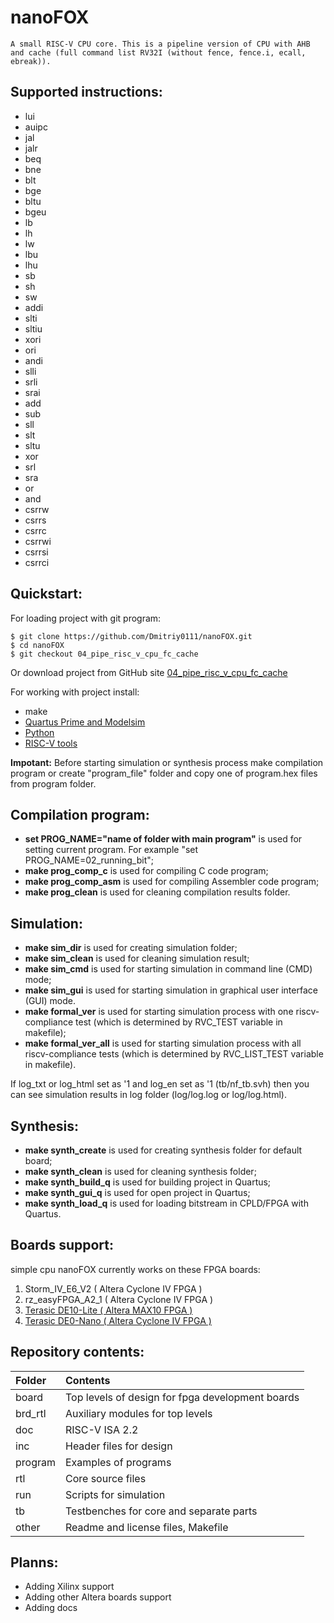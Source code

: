 # **nanoFOX**
    A small RISC-V CPU core. This is a pipeline version of CPU with AHB and cache (full command list RV32I (without fence, fence.i, ecall, ebreak)).
    
## Supported instructions:
*   lui
*   auipc
*   jal
*   jalr
*   beq
*   bne
*   blt
*   bge
*   bltu
*   bgeu
*   lb
*   lh
*   lw
*   lbu
*   lhu
*   sb
*   sh
*   sw
*   addi
*   slti
*   sltiu
*   xori
*   ori
*   andi
*   slli
*   srli
*   srai
*   add
*   sub
*   sll
*   slt
*   sltu
*   xor
*   srl
*   sra
*   or
*   and
*   csrrw
*   csrrs
*   csrrc
*   csrrwi
*   csrrsi
*   csrrci

## Quickstart:
For loading project with git program:

    $ git clone https://github.com/Dmitriy0111/nanoFOX.git 
    $ cd nanoFOX 
    $ git checkout 04_pipe_risc_v_cpu_fc_cache

Or download project from GitHub site <a href="https://github.com/Dmitriy0111/nanoFOX">04_pipe_risc_v_cpu_fc_cache</a>

For working with project install:
*   make
*   <a href="https://www.intel.ru/content/www/ru/ru/software/programmable/quartus-prime/download.html">Quartus Prime and Modelsim</a>
*   <a href="https://www.python.org/downloads/">Python</a>
*   <a href="https://github.com/gnu-mcu-eclipse/riscv-none-gcc/releases">RISC-V tools</a>

**Impotant:** Before starting simulation or synthesis process make compilation program or create "program_file" folder and copy one of program.hex files from program folder.

## Compilation program:
*   **set PROG_NAME="name of folder with main program"** is used for setting current program. For example "set PROG_NAME=02_running_bit";
*   **make prog_comp_c** is used for compiling C code program;
*   **make prog_comp_asm** is used for compiling Assembler code program;
*   **make prog_clean** is used for cleaning compilation results folder.

## Simulation:
*   **make sim_dir** is used for creating simulation folder;
*   **make sim_clean** is used for cleaning simulation result;
*   **make sim_cmd** is used for starting simulation in command line (CMD) mode;
*   **make sim_gui** is used for starting simulation in graphical user interface (GUI) mode.
*   **make formal_ver** is used for starting simulation process with one riscv-compliance test (which is determined by RVC_TEST variable in makefile);
*   **make formal_ver_all** is used for starting simulation process with all riscv-compliance tests (which is determined by RVC_LIST_TEST variable in makefile).

If log_txt or log_html set as '1 and log_en set as '1 (tb/nf_tb.svh) then you can see simulation results in log folder (log/log.log or log/log.html).

## Synthesis:
*   **make synth_create** is used for creating synthesis folder for default board;
*   **make synth_clean** is used for cleaning synthesis folder;
*   **make synth_build_q** is used for building project in Quartus;
*   **make synth_gui_q** is used for open project in Quartus;
*   **make synth_load_q** is used for loading bitstream in CPLD/FPGA with Quartus.

## Boards support:
simple cpu nanoFOX currently works on these FPGA boards:
<ol>
<li>Storm_IV_E6_V2 ( Altera Cyclone IV FPGA )</li>
<li>rz_easyFPGA_A2_1 ( Altera Cyclone IV FPGA )</li>
<li><a href="https://www.terasic.com.tw/cgi-bin/page/archive.pl?Language=English&CategoryNo=234&No=1021">Terasic DE10-Lite ( Altera MAX10 FPGA )</a></li>
<li><a href="https://www.terasic.com.tw/cgi-bin/page/archive.pl?No=593">Terasic DE0-Nano ( Altera Cyclone IV FPGA )</a></li>
</ol>

## Repository contents:
| Folder        | Contents                                          |
| :------------ | :------------------------------------------------ |
| board         | Top levels of design for fpga development boards  |
| brd_rtl       | Auxiliary modules for top levels                  |
| doc           | RISC-V ISA 2.2                                    |
| inc           | Header files for design                           |
| program       | Examples of programs                              |
| rtl           | Core source files                                 |
| run           | Scripts for simulation                            |
| tb            | Testbenches for core and separate parts           |
| other         | Readme and license files, Makefile                |

## Planns:
*   Adding Xilinx support
*   Adding other Altera boards support
*   Adding docs
